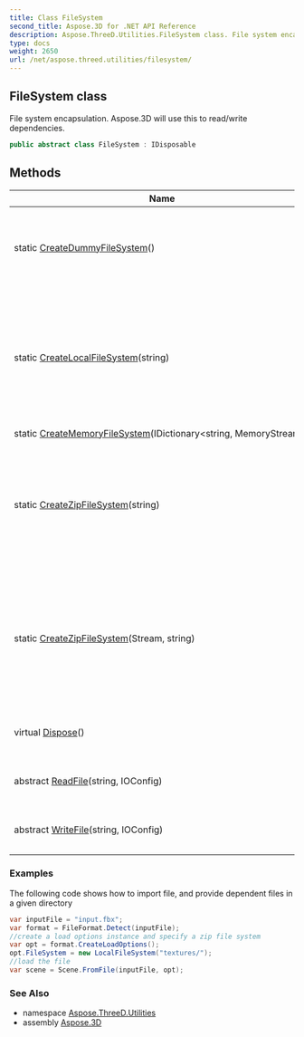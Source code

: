 ```yaml
---
title: Class FileSystem
second_title: Aspose.3D for .NET API Reference
description: Aspose.ThreeD.Utilities.FileSystem class. File system encapsulation. Aspose.3D will use this to read/write dependencies
type: docs
weight: 2650
url: /net/aspose.threed.utilities/filesystem/
---
```

## FileSystem class

File system encapsulation. Aspose.3D will use this to read/write dependencies.

```csharp
public abstract class FileSystem : IDisposable
```

## Methods

| Name | Description |
| --- | --- |
| static [CreateDummyFileSystem](../../aspose.threed.utilities/filesystem/createdummyfilesystem/)() | Create a dummy file system, read/write operations are dummy operations. |
| static [CreateLocalFileSystem](../../aspose.threed.utilities/filesystem/createlocalfilesystem/)(string) | Initialize a new `FileSystem` that only access local directory. All file read/write on this FileSystem instance will be mapped to specified directory. |
| static [CreateMemoryFileSystem](../../aspose.threed.utilities/filesystem/creatememoryfilesystem/)(IDictionary&lt;string, MemoryStream&gt;) |  |
| static [CreateZipFileSystem](../../aspose.threed.utilities/filesystem/createzipfilesystem/#createzipfilesystem_1)(string) | File system to provide to the read-only access to speicified zip file or zip stream. File system will be disposed after the open/save operation. |
| static [CreateZipFileSystem](../../aspose.threed.utilities/filesystem/createzipfilesystem/#createzipfilesystem)(Stream, string) | Create a file system to provide to the read-only access to speicified zip file or zip stream. File system will be disposed after the open/save operation. |
| virtual [Dispose](../../aspose.threed.utilities/filesystem/dispose/)() | Dispose the File system and release its resources. |
| abstract [ReadFile](../../aspose.threed.utilities/filesystem/readfile/)(string, IOConfig) | Create a stream for reading dependencies. |
| abstract [WriteFile](../../aspose.threed.utilities/filesystem/writefile/)(string, IOConfig) | Create a stream for writing dependencies. |

### Examples

The following code shows how to import file, and provide dependent files in a given directory

```csharp
var inputFile = "input.fbx";
var format = FileFormat.Detect(inputFile);
//create a load options instance and specify a zip file system
var opt = format.CreateLoadOptions();
opt.FileSystem = new LocalFileSystem("textures/");
//load the file
var scene = Scene.FromFile(inputFile, opt);
```

### See Also

* namespace [Aspose.ThreeD.Utilities](../../aspose.threed.utilities/)
* assembly [Aspose.3D](../../)


